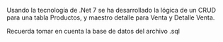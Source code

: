 Usando la tecnología de .Net 7 se ha desarrollado la lógica de un CRUD para una tabla Productos, y maestro detalle para Venta y Detalle Venta.

Recuerda tomar en cuenta la base de datos del archivo .sql

